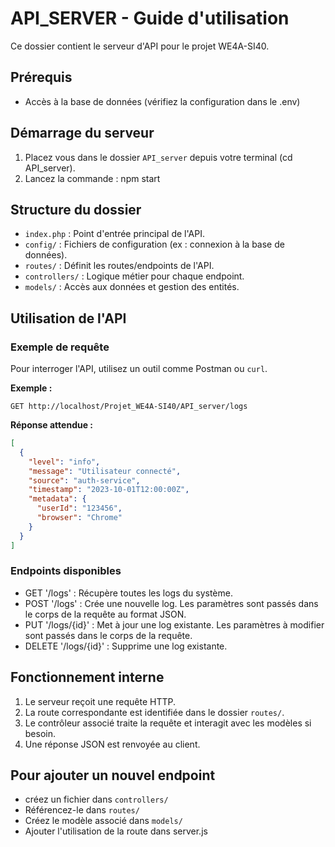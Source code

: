 
# API_SERVER - Guide d'utilisation

Ce dossier contient le serveur d'API pour le projet WE4A-SI40.

## Prérequis

- Accès à la base de données (vérifiez la configuration dans le .env)

## Démarrage du serveur

1. Placez vous dans le dossier `API_server` depuis votre terminal (cd API_server).
2. Lancez la commande : npm start


## Structure du dossier

- `index.php` : Point d'entrée principal de l'API.
- `config/` : Fichiers de configuration (ex : connexion à la base de données).
- `routes/` : Définit les routes/endpoints de l'API.
- `controllers/` : Logique métier pour chaque endpoint.
- `models/` : Accès aux données et gestion des entités.

## Utilisation de l'API

### Exemple de requête

Pour interroger l'API, utilisez un outil comme Postman ou `curl`.

**Exemple :**

```
GET http://localhost/Projet_WE4A-SI40/API_server/logs
```

**Réponse attendue :**
```json
[
  {
    "level": "info",
    "message": "Utilisateur connecté",
    "source": "auth-service",
    "timestamp": "2023-10-01T12:00:00Z",
    "metadata": {
      "userId": "123456",
      "browser": "Chrome"
    }
  }
]
```

### Endpoints disponibles

- GET '/logs' : Récupère toutes les logs du système.
- POST '/logs' : Crée une nouvelle log. Les paramètres sont passés dans le corps de la requête au format JSON.
- PUT '/logs/{id}' : Met à jour une log existante. Les paramètres à modifier sont passés dans le corps de la requête.
- DELETE '/logs/{id}' : Supprime une log existante.

## Fonctionnement interne

1. Le serveur reçoit une requête HTTP.
2. La route correspondante est identifiée dans le dossier `routes/`.
3. Le contrôleur associé traite la requête et interagit avec les modèles si besoin.
4. Une réponse JSON est renvoyée au client.

## Pour ajouter un nouvel endpoint

- créez un fichier dans `controllers/` 
- Référencez-le dans `routes/`
- Créez le modèle associé dans `models/`
- Ajouter l'utilisation de la route dans server.js



